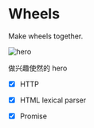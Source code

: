 # Wheels

Make wheels together. 

![hero](https://directorcn.github.io/links/static/images/wheel/hero.webp)

做兴趣使然的 hero


- [x] HTTP
- [x] HTML lexical parser
- [x] Promise

